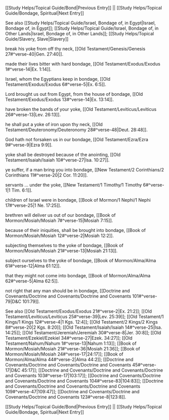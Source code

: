 [[Study Helps/Topical Guide/Bond|Previous Entry]]  ||  [[Study Helps/Topical Guide/Bondage, Spiritual|Next Entry]]

 See also [[Study Helps/Topical Guide/Israel, Bondage of, in Egypt|Israel, Bondage of, in Egypt]]; [[Study Helps/Topical Guide/Israel, Bondage of, in Other Lands|Israel, Bondage of, in Other Lands]]; [[Study Helps/Topical Guide/Slavery, Slave|Slavery]]

 break his yoke from off thy neck, [[Old Testament/Genesis/Genesis 27#^verse-40|Gen. 27:40]].

 made their lives bitter with hard bondage, [[Old Testament/Exodus/Exodus 1#^verse-14|Ex. 1:14]].

 Israel, whom the Egyptians keep in bondage, [[Old Testament/Exodus/Exodus 6#^verse-5|Ex. 6:5]].

 Lord brought us out from Egypt, from the house of bondage, [[Old Testament/Exodus/Exodus 13#^verse-14|Ex. 13:14]].

 have broken the bands of your yoke, [[Old Testament/Leviticus/Leviticus 26#^verse-13|Lev. 26:13]].

 he shall put a yoke of iron upon thy neck, [[Old Testament/Deuteronomy/Deuteronomy 28#^verse-48|Deut. 28:48]].

 God hath not forsaken us in our bondage, [[Old Testament/Ezra/Ezra 9#^verse-9|Ezra 9:9]].

 yoke shall be destroyed because of the anointing, [[Old Testament/Isaiah/Isaiah 10#^verse-27|Isa. 10:27]].

 ye suffer, if a man bring you into bondage, [[New Testament/2 Corinthians/2 Corinthians 11#^verse-20|2 Cor. 11:20]].

 servants ... under the yoke, [[New Testament/1 Timothy/1 Timothy 6#^verse-1|1 Tim. 6:1]].

 children of Israel were in bondage, [[Book of Mormon/1 Nephi/1 Nephi 17#^verse-25|1 Ne. 17:25]].

 brethren will deliver us out of our bondage, [[Book of Mormon/Mosiah/Mosiah 7#^verse-15|Mosiah 7:15]].

 because of their iniquities, shall be brought into bondage, [[Book of Mormon/Mosiah/Mosiah 12#^verse-2|Mosiah 12:2]].

 subjecting themselves to the yoke of bondage, [[Book of Mormon/Mosiah/Mosiah 21#^verse-13|Mosiah 21:13]].

 subject ourselves to the yoke of bondage, [[Book of Mormon/Alma/Alma 61#^verse-12|Alma 61:12]].

 that they might not come into bondage, [[Book of Mormon/Alma/Alma 62#^verse-5|Alma 62:5]].

 not right that any man should be in bondage, [[Doctrine and Covenants/Doctrine and Covenants/Doctrine and Covenants 101#^verse-79|D&C 101:79]].

 See also [[Old Testament/Exodus/Exodus 21#^verse-2|Ex. 21:2]]; [[Old Testament/Leviticus/Leviticus 25#^verse-39|Lev. 25:39]]; [[Old Testament/1 Kings/1 Kings 12#^verse-4|1 Kgs. 12:4]]; [[Old Testament/2 Kings/2 Kings 8#^verse-20|2 Kgs. 8:20]]; [[Old Testament/Isaiah/Isaiah 14#^verse-25|Isa. 14:25]]; [[Old Testament/Jeremiah/Jeremiah 30#^verse-8|Jer. 30:8]]; [[Old Testament/Ezekiel/Ezekiel 34#^verse-27|Ezek. 34:27]]; [[Old Testament/Nahum/Nahum 1#^verse-13|Nahum 1:13]]; [[Book of Mormon/Mosiah/Mosiah 21#^verse-36|Mosiah 21:36]]; [[Book of Mormon/Mosiah/Mosiah 24#^verse-17|24:17]]; [[Book of Mormon/Alma/Alma 44#^verse-2|Alma 44:2]]; [[Doctrine and Covenants/Doctrine and Covenants/Doctrine and Covenants 45#^verse-17|D&C 45:17]]; [[Doctrine and Covenants/Doctrine and Covenants/Doctrine and Covenants 103#^verse-17|103:17]]; [[Doctrine and Covenants/Doctrine and Covenants/Doctrine and Covenants 104#^verse-83|104:83]]; [[Doctrine and Covenants/Doctrine and Covenants/Doctrine and Covenants 109#^verse-47|109:47]]; [[Doctrine and Covenants/Doctrine and Covenants/Doctrine and Covenants 123#^verse-8|123:8]].

[[Study Helps/Topical Guide/Bond|Previous Entry]]  ||  [[Study Helps/Topical Guide/Bondage, Spiritual|Next Entry]]